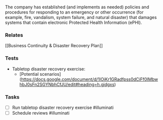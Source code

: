 The company has established (and implements as needed) policies and procedures for responding to an emergency or other occurrence (for example, fire, vandalism, system failure, and natural disaster) that damages systems that contain electronic Protected Health Information (ePHI).
### Relates
[[Business Continuity & Disaster Recovery Plan]]

### Tests

* Tabletop disaster recovery exercise:
	* [Potential scenarios] (https://docs.google.com/document/d/1lOiKr1GRadfpss0dCiFf0IMbwhbJ0sFn2SGYNbhCfJU/edit#heading=h.gjdgxs)

### Tasks

- [ ] Run tabletop disaster recovery exercise #illuminati 
- [ ] Schedule reviews #illuminati 